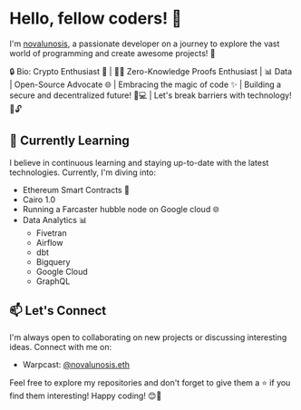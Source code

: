 # Hello, fellow coders! 👋

I'm [novalunosis](https://github.com/anovalunosis), a passionate developer on a journey to explore the vast world of programming and create awesome projects! 🚀

🔒 Bio: Crypto Enthusiast 🚀 | 🧙‍♂️ Zero-Knowledge Proofs Enthusiast | 📊 Data | Open-Source Advocate 🌐 | Embracing the magic of code ✨ | Building a secure and decentralized future! 🏰💻 | Let's break barriers with technology! 🌌🔓

## 🌱 Currently Learning

I believe in continuous learning and staying up-to-date with the latest technologies. Currently, I'm diving into:

- Ethereum Smart Contracts 🔗
- Cairo 1.0 
- Running a Farcaster hubble node on Google cloud 🌐
- Data Analytics 📊 
  - Fivetran
  - Airflow
  - dbt
  - Bigquery
  - Google Cloud
  - GraphQL

## 📫 Let's Connect

I'm always open to collaborating on new projects or discussing interesting ideas. Connect with me on:

- Warpcast: [@novalunosis.eth](https://warpcast.com/novalunosis.eth)

Feel free to explore my repositories and don't forget to give them a ⭐️ if you find them interesting! Happy coding! 😊🎉

